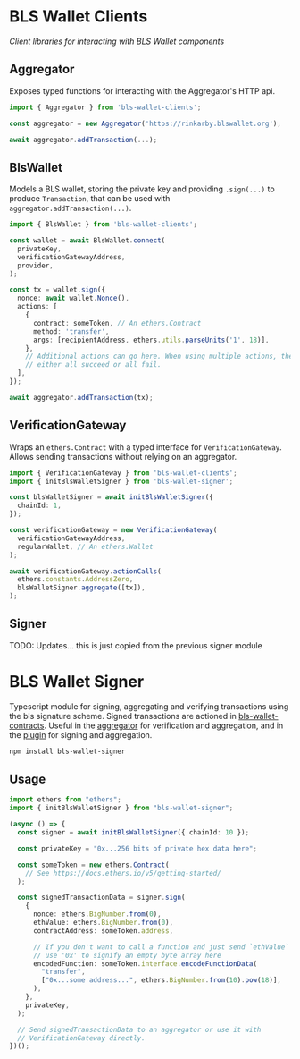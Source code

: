 # BLS Wallet Clients

*Client libraries for interacting with BLS Wallet components*

## Aggregator

Exposes typed functions for interacting with the Aggregator's HTTP api.

```ts
import { Aggregator } from 'bls-wallet-clients';

const aggregator = new Aggregator('https://rinkarby.blswallet.org');

await aggregator.addTransaction(...);
```

## BlsWallet

Models a BLS wallet, storing the private key and providing `.sign(...)` to
produce `Transaction`, that can be used with `aggregator.addTransaction(...)`.

```ts
import { BlsWallet } from 'bls-wallet-clients';

const wallet = await BlsWallet.connect(
  privateKey,
  verificationGatewayAddress,
  provider,
);

const tx = wallet.sign({
  nonce: await wallet.Nonce(),
  actions: [
    {
      contract: someToken, // An ethers.Contract
      method: 'transfer',
      args: [recipientAddress, ethers.utils.parseUnits('1', 18)],
    },
    // Additional actions can go here. When using multiple actions, they'll
    // either all succeed or all fail.
  ],
});

await aggregator.addTransaction(tx);
```

## VerificationGateway

Wraps an `ethers.Contract` with a typed interface for `VerificationGateway`.
Allows sending transactions without relying on an aggregator.

```ts
import { VerificationGateway } from 'bls-wallet-clients';
import { initBlsWalletSigner } from 'bls-wallet-signer';

const blsWalletSigner = await initBlsWalletSigner({
  chainId: 1,
});

const verificationGateway = new VerificationGateway(
  verificationGatewayAddress,
  regularWallet, // An ethers.Wallet
);

await verificationGateway.actionCalls(
  ethers.constants.AddressZero,
  blsWalletSigner.aggregate([tx]),
);
```

## Signer

TODO: Updates... this is just copied from the previous signer module

# BLS Wallet Signer

Typescript module for signing, aggregating and verifying transactions using the bls signature scheme. Signed transactions are actioned in [bls-wallet-contracts](https://github.com/jzaki/bls-wallet-contracts).
Useful in the [aggregator](https://github.com/jzaki/bls-wallet-aggregator) for verification and aggregation, and in the [plugin](https://github.com/jzaki/bls-wallet-plugin) for signing and aggregation.

```sh
npm install bls-wallet-signer
```

## Usage

```ts
import ethers from "ethers";
import { initBlsWalletSigner } from "bls-wallet-signer";

(async () => {
  const signer = await initBlsWalletSigner({ chainId: 10 });

  const privateKey = "0x...256 bits of private hex data here";

  const someToken = new ethers.Contract(
    // See https://docs.ethers.io/v5/getting-started/
  );

  const signedTransactionData = signer.sign(
    {
      nonce: ethers.BigNumber.from(0),
      ethValue: ethers.BigNumber.from(0),
      contractAddress: someToken.address,

      // If you don't want to call a function and just send `ethValue` above,
      // use '0x' to signify an empty byte array here
      encodedFunction: someToken.interface.encodeFunctionData(
        "transfer",
        ["0x...some address...", ethers.BigNumber.from(10).pow(18)],
      ),
    },
    privateKey,
  );

  // Send signedTransactionData to an aggregator or use it with
  // VerificationGateway directly.
})();
```
